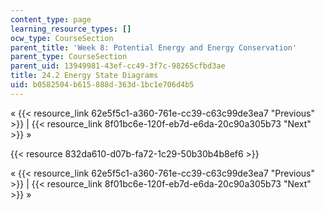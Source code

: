 ```yaml
---
content_type: page
learning_resource_types: []
ocw_type: CourseSection
parent_title: 'Week 8: Potential Energy and Energy Conservation'
parent_type: CourseSection
parent_uid: 13949981-43ef-cc49-3f7c-98265cfbd3ae
title: 24.2 Energy State Diagrams
uid: b0582504-b615-888d-363d-1bc1e706d4b5
---
```


« {{< resource_link 62e5f5c1-a360-761e-cc39-c63c99de3ea7 "Previous" >}} | {{< resource_link 8f01bc6e-120f-eb7d-e6da-20c90a305b73 "Next" >}} »

{{< resource 832da610-d07b-fa72-1c29-50b30b4b8ef6 >}}

« {{< resource_link 62e5f5c1-a360-761e-cc39-c63c99de3ea7 "Previous" >}} | {{< resource_link 8f01bc6e-120f-eb7d-e6da-20c90a305b73 "Next" >}} »
